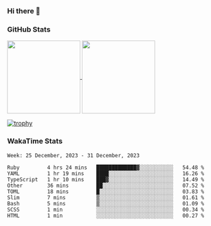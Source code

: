 ### Hi there 👋

### GitHub Stats

<a href="https://github.com/anuraghazra/github-readme-stats">
  <img align="center" height="170px" src="https://github-readme-stats.vercel.app/api/top-langs/?username=tksfjt1024&layout=compact&count_private=true&show_icons=true&show_icons=true&theme=graywhite" />
</a>
<a href="https://github.com/anuraghazra/github-readme-stats">
  <img align="center" height="170px" src="https://github-readme-stats.vercel.app/api?username=tksfjt1024&count_private=true&show_icons=true&show_icons=true&theme=graywhite" />
</a>

[![trophy](https://github-profile-trophy.vercel.app/?username=tksfjt1024)](https://github.com/ryo-ma/github-profile-trophy)

### WakaTime Stats

<!--START_SECTION:waka-->
```text
Week: 25 December, 2023 - 31 December, 2023

Ruby         4 hrs 24 mins   █████████████▓░░░░░░░░░░░   54.48 % 
YAML         1 hr 19 mins    ████░░░░░░░░░░░░░░░░░░░░░   16.26 % 
TypeScript   1 hr 10 mins    ███▓░░░░░░░░░░░░░░░░░░░░░   14.49 % 
Other        36 mins         ██░░░░░░░░░░░░░░░░░░░░░░░   07.52 % 
TOML         18 mins         █░░░░░░░░░░░░░░░░░░░░░░░░   03.83 % 
Slim         7 mins          ▒░░░░░░░░░░░░░░░░░░░░░░░░   01.61 % 
Bash         5 mins          ▒░░░░░░░░░░░░░░░░░░░░░░░░   01.09 % 
SCSS         1 min           ░░░░░░░░░░░░░░░░░░░░░░░░░   00.34 % 
HTML         1 min           ░░░░░░░░░░░░░░░░░░░░░░░░░   00.27 % 
```
<!--END_SECTION:waka-->
